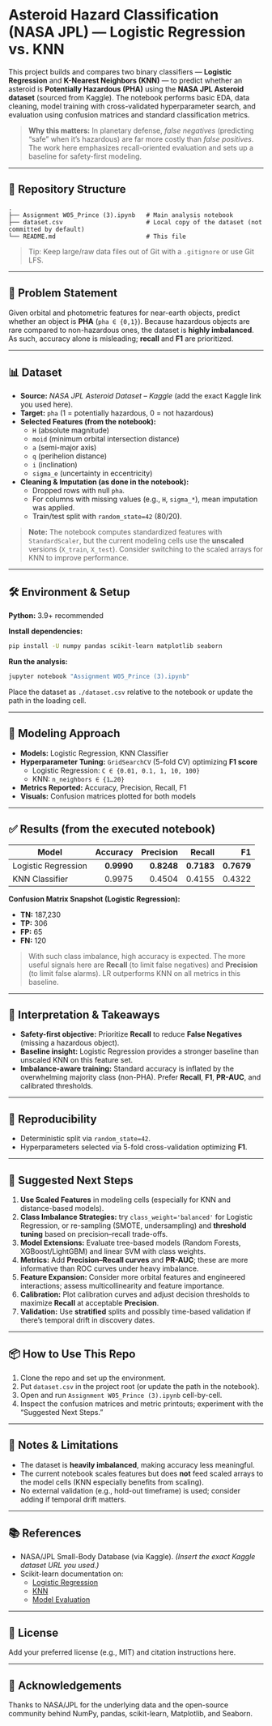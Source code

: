 # Asteroid Hazard Classification (NASA JPL) — Logistic Regression vs. KNN

This project builds and compares two binary classifiers — **Logistic Regression** and **K-Nearest Neighbors (KNN)** — to predict whether an asteroid is **Potentially Hazardous (PHA)** using the **NASA JPL Asteroid dataset** (sourced from Kaggle). The notebook performs basic EDA, data cleaning, model training with cross-validated hyperparameter search, and evaluation using confusion matrices and standard classification metrics.

> **Why this matters:** In planetary defense, *false negatives* (predicting “safe” when it’s hazardous) are far more costly than *false positives*. The work here emphasizes recall-oriented evaluation and sets up a baseline for safety-first modeling.

---

## 📁 Repository Structure

```
.
├── Assignment W05_Prince (3).ipynb   # Main analysis notebook
├── dataset.csv                       # Local copy of the dataset (not committed by default)
└── README.md                         # This file
```

> Tip: Keep large/raw data files out of Git with a `.gitignore` or use Git LFS.

---

## 🧠 Problem Statement

Given orbital and photometric features for near-earth objects, predict whether an object is **PHA** (`pha ∈ {0,1}`). Because hazardous objects are rare compared to non-hazardous ones, the dataset is **highly imbalanced**. As such, accuracy alone is misleading; **recall** and **F1** are prioritized.

---

## 📊 Dataset

- **Source:** *NASA JPL Asteroid Dataset – Kaggle* (add the exact Kaggle link you used here).
- **Target:** `pha` (1 = potentially hazardous, 0 = not hazardous)
- **Selected Features (from the notebook):**
  - `H` (absolute magnitude)
  - `moid` (minimum orbital intersection distance)
  - `a` (semi-major axis)
  - `q` (perihelion distance)
  - `i` (inclination)
  - `sigma_e` (uncertainty in eccentricity)
- **Cleaning & Imputation (as done in the notebook):**
  - Dropped rows with null `pha`.
  - For columns with missing values (e.g., `H`, `sigma_*`), mean imputation was applied.
  - Train/test split with `random_state=42` (80/20).

> **Note:** The notebook computes standardized features with `StandardScaler`, but the current modeling cells use the **unscaled** versions (`X_train`, `X_test`). Consider switching to the scaled arrays for KNN to improve performance.

---

## 🛠️ Environment & Setup

**Python:** 3.9+ recommended

**Install dependencies:**

```bash
pip install -U numpy pandas scikit-learn matplotlib seaborn
```

**Run the analysis:**

```bash
jupyter notebook "Assignment W05_Prince (3).ipynb"
```

Place the dataset as `./dataset.csv` relative to the notebook or update the path in the loading cell.

---

## 🔧 Modeling Approach

- **Models:** Logistic Regression, KNN Classifier
- **Hyperparameter Tuning:** `GridSearchCV` (5-fold CV) optimizing **F1 score**
  - Logistic Regression: `C ∈ {0.01, 0.1, 1, 10, 100}`
  - KNN: `n_neighbors ∈ {1…20}`
- **Metrics Reported:** Accuracy, Precision, Recall, F1
- **Visuals:** Confusion matrices plotted for both models

---

## ✅ Results (from the executed notebook)

| Model                 | Accuracy | Precision | Recall | F1   |
|-----------------------|---------:|----------:|-------:|-----:|
| Logistic Regression   | **0.9990** | **0.8248**  | **0.7183** | **0.7679** |
| KNN Classifier        | 0.9975 | 0.4504   | 0.4155 | 0.4322 |

**Confusion Matrix Snapshot (Logistic Regression):**
- **TN:** 187,230
- **TP:** 306
- **FP:** 65
- **FN:** 120

> With such class imbalance, high accuracy is expected. The more useful signals here are **Recall** (to limit false negatives) and **Precision** (to limit false alarms). LR outperforms KNN on all metrics in this baseline.

---

## 🧭 Interpretation & Takeaways

- **Safety-first objective:** Prioritize **Recall** to reduce **False Negatives** (missing a hazardous object).
- **Baseline insight:** Logistic Regression provides a stronger baseline than unscaled KNN on this feature set.
- **Imbalance-aware training:** Standard accuracy is inflated by the overwhelming majority class (non-PHA). Prefer **Recall**, **F1**, **PR-AUC**, and calibrated thresholds.

---

## 🔄 Reproducibility

- Deterministic split via `random_state=42`.
- Hyperparameters selected via 5-fold cross-validation optimizing **F1**.

---

## 🚀 Suggested Next Steps

1. **Use Scaled Features** in modeling cells (especially for KNN and distance-based models).  
2. **Class Imbalance Strategies:** try `class_weight='balanced'` for Logistic Regression, or re-sampling (SMOTE, undersampling) and **threshold tuning** based on precision–recall trade-offs.  
3. **Model Extensions:** Evaluate tree-based models (Random Forests, XGBoost/LightGBM) and linear SVM with class weights.  
4. **Metrics:** Add **Precision–Recall curves** and **PR-AUC**; these are more informative than ROC curves under heavy imbalance.  
5. **Feature Expansion:** Consider more orbital features and engineered interactions; assess multicollinearity and feature importance.  
6. **Calibration:** Plot calibration curves and adjust decision thresholds to maximize **Recall** at acceptable **Precision**.  
7. **Validation:** Use **stratified** splits and possibly time-based validation if there’s temporal drift in discovery dates.

---

## 📦 How to Use This Repo

1. Clone the repo and set up the environment.
2. Put `dataset.csv` in the project root (or update the path in the notebook).
3. Open and run `Assignment W05_Prince (3).ipynb` cell-by-cell.
4. Inspect the confusion matrices and metric printouts; experiment with the “Suggested Next Steps.”

---

## 📝 Notes & Limitations

- The dataset is **heavily imbalanced**, making accuracy less meaningful.
- The current notebook scales features but does **not** feed scaled arrays to the model cells (KNN especially benefits from scaling).
- No external validation (e.g., hold-out timeframe) is used; consider adding if temporal drift matters.

---

## 📚 References

- NASA/JPL Small-Body Database (via Kaggle). *(Insert the exact Kaggle dataset URL you used.)*
- Scikit-learn documentation on:
  - [Logistic Regression](https://scikit-learn.org/stable/modules/linear_model.html#logistic-regression)
  - [KNN](https://scikit-learn.org/stable/modules/neighbors.html#classification)
  - [Model Evaluation](https://scikit-learn.org/stable/modules/model_evaluation.html)

---

## 🧾 License

Add your preferred license (e.g., MIT) and citation instructions here.

---

## 🙌 Acknowledgements

Thanks to NASA/JPL for the underlying data and the open-source community behind NumPy, pandas, scikit-learn, Matplotlib, and Seaborn.
